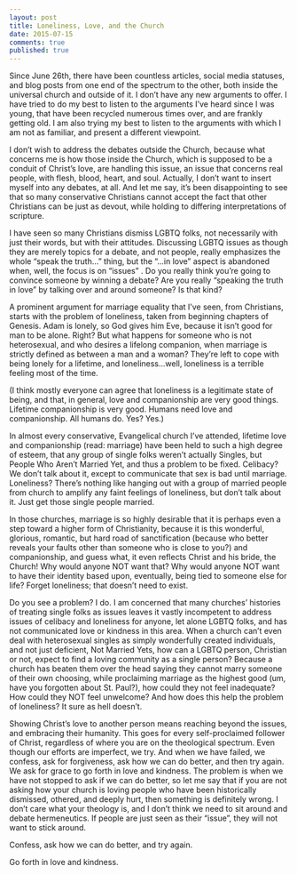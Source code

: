 ```yaml
---
layout: post
title: Loneliness, Love, and the Church
date: 2015-07-15
comments: true
published: true
---
```


Since June 26th, there have been countless articles, social media statuses, and blog posts from one end of the spectrum to the other, both inside the universal church and outside of it. I don’t have any new arguments to offer. I have tried to do my best to listen to the arguments I’ve heard since I was young, that have been recycled numerous times over, and are frankly getting old. I am also trying my best to listen to the arguments with which I am not as familiar, and present a different viewpoint.

I don’t wish to address the debates outside the Church, because what concerns me is how those inside the Church, which is supposed to be a conduit of Christ’s love, are handling this issue, an issue that concerns real people, with flesh, blood, heart, and soul. Actually, I don’t want to insert myself into any debates, at all. And let me say, it’s been disappointing to see that so many conservative Christians cannot accept the fact that other Christians can be just as devout, while holding to differing interpretations of scripture.

I have seen so many Christians dismiss LGBTQ folks, not necessarily with just their words, but with their attitudes. Discussing LGBTQ issues as though they are merely topics for a debate, and not people, really emphasizes the whole “speak the truth...” thing, but the “...in love” aspect is abandoned when, well, the focus is on “issues” . Do you really think you’re going to convince someone by winning a debate? Are you really “speaking the truth in love” by talking over and around someone? Is that kind?

A prominent argument for marriage equality that I’ve seen, from Christians, starts with the problem of loneliness, taken from beginning chapters of Genesis. Adam is lonely, so God gives him Eve, because it isn’t good for man to be alone. Right? But what happens for someone who is not heterosexual, and who desires a lifelong companion, when marriage is strictly defined as between a man and a woman? They’re left to cope with being lonely for a lifetime, and loneliness...well, loneliness is a terrible feeling most of the time.

(I think mostly everyone can agree that loneliness is a legitimate state of being, and that, in general, love and companionship are very good things. Lifetime companionship is very good. Humans need love and companionship. All humans do. Yes? Yes.)

In almost every conservative, Evangelical church I’ve attended, lifetime love and companionship (read: marriage) have been held to such a high degree of esteem, that any group of single folks weren’t actually Singles, but People Who Aren’t Married Yet, and thus a problem to be fixed. Celibacy? We don’t talk about it, except to communicate that sex is bad until marriage. Loneliness? There’s nothing like hanging out with a group of married people from church to amplify any faint feelings of loneliness, but don’t talk about it. Just get those single people married.

In those churches, marriage is so highly desirable that it is perhaps even a step toward a higher form of Christianity, because it is this wonderful, glorious, romantic, but hard road of sanctification (because who better reveals your faults other than someone who is close to you?) and companionship, and guess what, it even reflects Christ and his bride, the Church!  Why would anyone NOT want that? Why would anyone NOT want to have their identity based upon, eventually, being tied to someone else for life? Forget loneliness; that doesn’t need to exist.

Do you see a problem? I do. I am concerned that many churches’ histories of treating single folks as issues leaves it vastly incompetent to address issues of celibacy and loneliness for anyone, let alone LGBTQ folks, and has not communicated love or kindness in this area. When a church can’t even deal with heterosexual singles as simply wonderfully created individuals, and not just deficient, Not Married Yets, how can a LGBTQ person, Christian or not, expect to find a loving community as a single person?  Because a church has beaten them over the head saying they cannot marry someone of their own choosing, while proclaiming marriage as the highest good (um, have you forgotten about St. Paul?), how could they not feel inadequate? How could they NOT feel unwelcome? And how does this help the problem of loneliness? It sure as hell doesn’t.

Showing Christ’s love to another person means reaching beyond the issues, and embracing their humanity. This goes for every self-proclaimed follower of Christ, regardless of where you are on the theological spectrum. Even though our efforts are imperfect, we try. And when we have failed, we confess, ask for forgiveness, ask how we can do better, and then try again. We ask for grace to go forth in love and kindness. The problem is when we have not stopped to ask if we can do better, so let me say that if you are not asking how your church is loving people who have been historically dismissed, othered, and deeply hurt, then something is definitely wrong. I don’t care what your theology is, and I don’t think we need to sit around and debate hermeneutics. If people are just seen as their “issue”, they will not want to stick around.

Confess, ask how we can do better, and try again.

Go forth in love and kindness.
